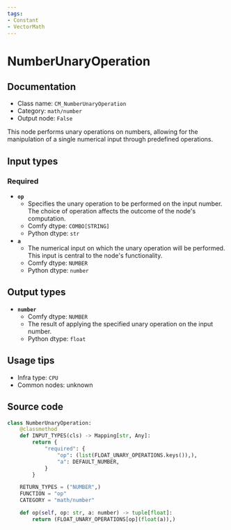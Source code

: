 ```yaml
---
tags:
- Constant
- VectorMath
---
```


# NumberUnaryOperation
## Documentation
- Class name: `CM_NumberUnaryOperation`
- Category: `math/number`
- Output node: `False`

This node performs unary operations on numbers, allowing for the manipulation of a single numerical input through predefined operations.
## Input types
### Required
- **`op`**
    - Specifies the unary operation to be performed on the input number. The choice of operation affects the outcome of the node's computation.
    - Comfy dtype: `COMBO[STRING]`
    - Python dtype: `str`
- **`a`**
    - The numerical input on which the unary operation will be performed. This input is central to the node's functionality.
    - Comfy dtype: `NUMBER`
    - Python dtype: `number`
## Output types
- **`number`**
    - Comfy dtype: `NUMBER`
    - The result of applying the specified unary operation on the input number.
    - Python dtype: `float`
## Usage tips
- Infra type: `CPU`
- Common nodes: unknown


## Source code
```python
class NumberUnaryOperation:
    @classmethod
    def INPUT_TYPES(cls) -> Mapping[str, Any]:
        return {
            "required": {
                "op": (list(FLOAT_UNARY_OPERATIONS.keys()),),
                "a": DEFAULT_NUMBER,
            }
        }

    RETURN_TYPES = ("NUMBER",)
    FUNCTION = "op"
    CATEGORY = "math/number"

    def op(self, op: str, a: number) -> tuple[float]:
        return (FLOAT_UNARY_OPERATIONS[op](float(a)),)

```
